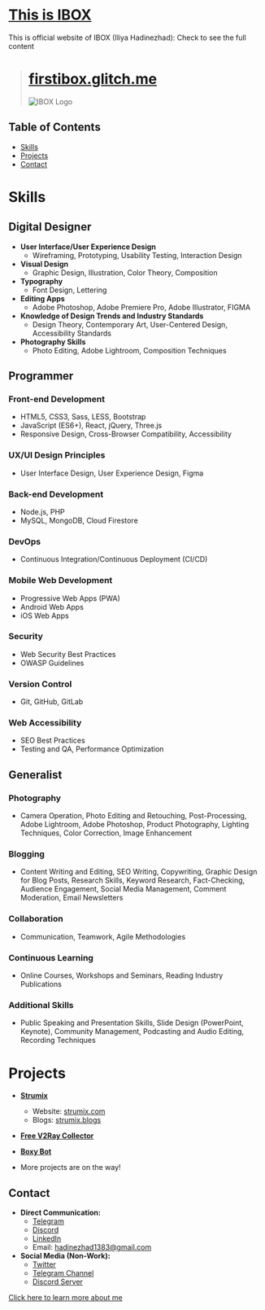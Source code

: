 # [This is IBOX](https://firstibox.glitch.me/)

This is official website of IBOX (Iliya Hadinezhad): Check to see the full content

> # [firstibox.glitch.me](https://firstibox.glitch.me/)
>
> ![IBOX Logo](https://cdn.glitch.global/8352fc0e-bebe-4680-ae0b-269da8b54259/761a8fe5-efaa-492c-acae-3addac24d480.image.png?v=1700248567452)

## Table of Contents

- [Skills](#skills)
- [Projects](#projects)
- [Contact](#contact)

# Skills

## Digital Designer

- **User Interface/User Experience Design**
  - Wireframing, Prototyping, Usability Testing, Interaction Design
- **Visual Design**
  - Graphic Design, Illustration, Color Theory, Composition
- **Typography**
  - Font Design, Lettering
- **Editing Apps**
  - Adobe Photoshop, Adobe Premiere Pro, Adobe Illustrator, FIGMA
- **Knowledge of Design Trends and Industry Standards**
  - Design Theory, Contemporary Art, User-Centered Design, Accessibility Standards
- **Photography Skills**
  - Photo Editing, Adobe Lightroom, Composition Techniques

## Programmer

### Front-end Development

- HTML5, CSS3, Sass, LESS, Bootstrap
- JavaScript (ES6+), React, jQuery, Three.js
- Responsive Design, Cross-Browser Compatibility, Accessibility

### UX/UI Design Principles

- User Interface Design, User Experience Design, Figma

### Back-end Development

- Node.js, PHP
- MySQL, MongoDB, Cloud Firestore

### DevOps

- Continuous Integration/Continuous Deployment (CI/CD)

### Mobile Web Development

- Progressive Web Apps (PWA)
- Android Web Apps
- iOS Web Apps

### Security

- Web Security Best Practices
- OWASP Guidelines

### Version Control

- Git, GitHub, GitLab

### Web Accessibility

- SEO Best Practices
- Testing and QA, Performance Optimization

## Generalist

### Photography

- Camera Operation, Photo Editing and Retouching, Post-Processing, Adobe Lightroom, Adobe Photoshop, Product Photography, Lighting Techniques, Color
  Correction, Image Enhancement

### Blogging

- Content Writing and Editing, SEO Writing, Copywriting, Graphic Design for Blog Posts, Research Skills, Keyword Research, Fact-Checking, Audience
  Engagement, Social Media Management, Comment Moderation, Email Newsletters

### Collaboration

- Communication, Teamwork, Agile Methodologies

### Continuous Learning

- Online Courses, Workshops and Seminars, Reading Industry Publications

### Additional Skills

- Public Speaking and Presentation Skills, Slide Design (PowerPoint, Keynote), Community Management, Podcasting and Audio Editing, Recording
  Techniques

# Projects

- **[Strumix](https://strumix.com/)**

  - Website: [strumix.com](https://strumix.com/)
  - Blogs: [strumix.blogs](https://strumix.com/blogs/)

- **[Free V2Ray Collector](https://free-v2ray-collector.glitch.me/)**

- **[Boxy Bot](https://boxy.boxypanel.repl.co/)**

- More projects are on the way!

## Contact

- **Direct Communication:**
  - [Telegram](https://t.me/IBOX_s)
  - [Discord](https://discord.com/users/655082737220452352)
  - [LinkedIn](https://www.linkedin.com/in/iliyahadinezhad/)
  - Email: [hadinezhad1383@gmail.com](mailto:hadinezhad1383@gmail.com)
- **Social Media (Non-Work):**
  - [Twitter](https://x.com/FirstIBOX)
  - [Telegram Channel](https://t.me/FirstIBOX)
  - [Discord Server](https://discord.gg/alshain-748914550082109541)

[Click here to learn more about me](https://firstibox.glitch.me/)
